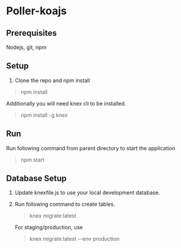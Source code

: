 # **Poller-koajs** #

## Prerequisites ##
Nodejs, git, npm

## Setup ##
1) Clone the repo and npm install
 > npm install

Additionally you will need knex cli to be installed.
 > npm install -g knex

## Run ##
Run following command from parent directory to start the application
 >  npm start

## Database Setup ##

1) Update knexfile.js to use your local development database.

2) Run following command to create tables.
   > knex migrate:latest
   
   For staging/production, use
   > knex migrate:latest --env production